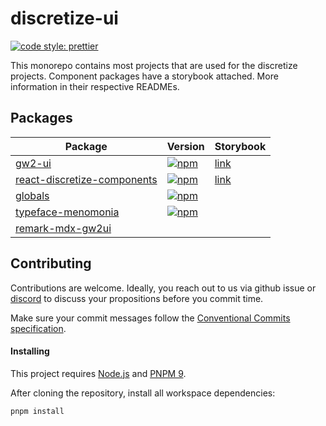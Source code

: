 # discretize-ui

[![code style: prettier](https://img.shields.io/badge/code_style-prettier-ff69b4.svg)](https://github.com/prettier/prettier)

This monorepo contains most projects that are used for the discretize projects. Component packages have a storybook attached. More information in their respective READMEs.

## Packages

| Package                                                    | Version                                                                                                                                                   | Storybook                                                                       |
| ---------------------------------------------------------- | :-------------------------------------------------------------------------------------------------------------------------------------------------------- | :------------------------------------------------------------------------------ |
| [gw2-ui](gw2-ui)                                           | [![npm](https://img.shields.io/npm/v/@discretize/gw2-ui-new.svg)](https://www.npmjs.com/package/@discretize/gw2-ui-new)                                   | [link](https://discretize.github.io/discretize-ui/gw2-ui/)                      |
| [react-discretize-components](react-discretize-components) | [![npm](https://img.shields.io/npm/v/@discretize/react-discretize-components.svg)](https://www.npmjs.com/package/@discretize/react-discretize-components) | [link](https://discretize.github.io/discretize-ui/react-discretize-components/) |
| [globals](globals)                                         | [![npm](https://img.shields.io/npm/v/@discretize/globals.svg)](https://www.npmjs.com/package/@discretize/globals)                                         |                                                                                 |
| [typeface-menomonia](typeface-menomonia)                   | [![npm](https://img.shields.io/npm/v/@discretize/typeface-menomonia.svg)](https://www.npmjs.com/package/@discretize/typeface-menomonia)                   |                                                                                 |
| [remark-mdx-gw2ui](remark-mdx-gw2ui)                       |                                                                                                                                                           |                                                                                 |

## Contributing

Contributions are welcome. Ideally, you reach out to us via github issue or [discord](https://discretize.eu) to discuss your propositions before you commit time.

Make sure your commit messages follow the [Conventional Commits specification](https://www.conventionalcommits.org/en/v1.0.0/#summary).

#### Installing

This project requires [Node.js](https://nodejs.org/) and [PNPM 9](https://pnpm.io/).

After cloning the repository, install all workspace dependencies:

```sh
pnpm install
```
